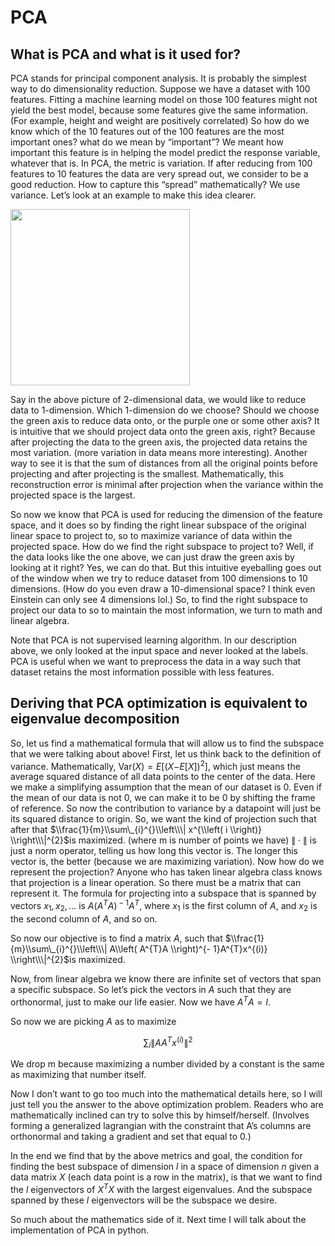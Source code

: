 # PCA

## What is PCA and what is it used for?

PCA stands for principal component analysis. It is probably the simplest way to do dimensionality reduction. Suppose we have a dataset with 100 features. Fitting a machine learning model on those 100 features might not yield the best model, because some features give the same information. (For example, height and weight are positively correlated) So how do we know which of the 10 features out of the 100 features are the most important ones? what do we mean by “important”? We meant how important this feature is in helping the model predict the response variable, whatever that is. In PCA, the metric is variation. If after reducing from 100 features to 10 features the data are very spread out, we consider to be a good reduction. How to capture this “spread” mathematically? We use variance. Let’s look at an example to make this idea clearer.

<img src="/images/image1.png" style="width:2.98859in;height:2.9375in" />

Say in the above picture of 2-dimensional data, we would like to reduce data to 1-dimension. Which 1-dimension do we choose? Should we choose the green axis to reduce data onto, or the purple one or some other axis? It is intuitive that we should project data onto the green axis, right? Because after projecting the data to the green axis, the projected data retains the most variation. (more variation in data means more interesting). Another way to see it is that the sum of distances from all the original points before projecting and after projecting is the smallest. Mathematically, this reconstruction error is minimal after projection when the variance within the projected space is the largest.

So now we know that PCA is used for reducing the dimension of the feature space, and it does so by finding the right linear subspace of the original linear space to project to, so to maximize variance of data within the projected space. How do we find the right subspace to project to? Well, if the data looks like the one above, we can just draw the green axis by looking at it right? Yes, we can do that. But this intuitive eyeballing goes out of the window when we try to reduce dataset from 100 dimensions to 10 dimensions. (How do you even draw a 10-dimensional space? I think even Einstein can only see 4 dimensions lol.) So, to find the right subspace to project our data to so to maintain the most information, we turn to math and linear algebra.

Note that PCA is not supervised learning algorithm. In our description above, we only looked at the input space and never looked at the labels. PCA is useful when we want to preprocess the data in a way such that dataset retains the most information possible with less features.

##  Deriving that PCA optimization is equivalent to eigenvalue decomposition

So, let us find a mathematical formula that will allow us to find the subspace that we were talking about above! First, let us think back to the definition of variance. Mathematically, Var(*X*) = *E*\[(*X*−*E*\[*X*\])<sup>2</sup>\], which just means the average squared distance of all data points to the center of the data. Here we make a simplifying assumption that the mean of our dataset is 0. Even if the mean of our data is not 0, we can make it to be 0 by shifting the frame of reference. So now the contribution to variance by a datapoint will just be its squared distance to origin. So, we want the kind of projection such that after that $\\frac{1}{m}\\sum\_{i}^{}\\left\\\| x^{\\left( i \\right)} \\right\\\|^{2}$is maximized. (where m is number of points we have) ∥ ⋅ ∥ is just a norm operator, telling us how long this vector is. The longer this vector is, the better (because we are maximizing variation). Now how do we represent the projection? Anyone who has taken linear algebra class knows that projection is a linear operation. So there must be a matrix that can represent it. The formula for projecting into a subspace that is spanned by vectors *x*<sub>1</sub>, *x*<sub>2</sub>, … is *A*(*A*<sup>*T*</sup>*A*)<sup> − 1</sup>*A*<sup>*T*</sup>, where *x*<sub>1</sub> is the first column of *A*, and *x*<sub>2</sub> is the second column of *A*, and so on.

So now our objective is to find a matrix *A*, such that $\\frac{1}{m}\\sum\_{i}^{}\\left\\\| A\\left( A^{T}A \\right)^{- 1}A^{T}x^{(i)} \\right\\\|^{2}$is maximized.

Now, from linear algebra we know there are infinite set of vectors that span a specific subspace. So let’s pick the vectors in *A* such that they are orthonormal, just to make our life easier. Now we have *A*<sup>*T*</sup>*A* = *I*.

So now we are picking *A* as to maximize

$$\sum_{i}\| AA^{T}x^{(i)} \|^{2}$$

We drop m because maximizing a number divided by a constant is the same as maximizing that number itself.

Now I don’t want to go too much into the mathematical details here, so I will just tell you the answer to the above optimization problem. Readers who are mathematically inclined can try to solve this by himself/herself. (Involves forming a generalized lagrangian with the constraint that A’s columns are orthonormal and taking a gradient and set that equal to 0.)

In the end we find that by the above metrics and goal, the condition for finding the best subspace of dimension *l* in a space of dimension *n* given a data matrix *X* (each data point is a row in the matrix), is that we want to find the *l* eigenvectors of *X*<sup>*T*</sup>*X* with the largest eigenvalues. And the subspace spanned by these *l* eigenvectors will be the subspace we desire.

So much about the mathematics side of it. Next time I will talk about the implementation of PCA in python.
